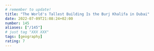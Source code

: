 ```yaml
---
# remember to update!
title: "The World's Tallest Building Is the Burj Khalifa in Dubai"
date: 2022-07-09T21:08:24+02:00
number: 145
aliases: ["/145"]
# just tag "XXX XXX"
tags: [geography]
rating: 7
---
```

